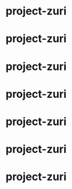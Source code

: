 # project-zuri
# project-zuri
# project-zuri
# project-zuri
# project-zuri
# project-zuri
# project-zuri

